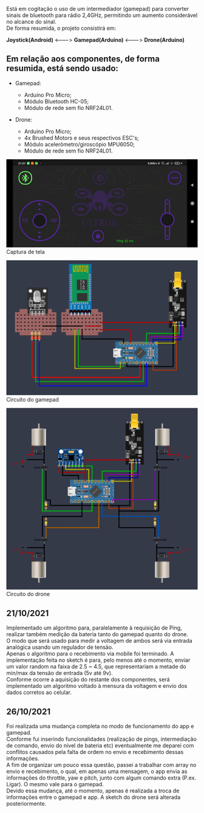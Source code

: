 
Está em cogitação o uso de um intermediador (gamepad) para converter sinais de bluetooth para rádio 2,4GHz, permitindo um aumento considerável no alcance do sinal.<BR>
De forma resumida, o projeto consistirá em: <br>

<b>Joystick(Android)</b> <---> <b>Gamepad(Arduino)</b> <---> <b>Drone(Arduino)</b> 

## Em relação aos componentes, de forma resumida, está sendo usado:

* Gamepad: 
    * Arduino Pro Micro;
    * Módulo Bluetooth HC-05;
    * Módulo de rede sem fio NRF24L01.

* Drone: 
    * Arduino Pro Micro;
    * 4x Brushed Motors e seus respectivos ESC's;
    * Módulo acelerômetro/giroscópio MPU6050;
    * Módulo de rede sem fio NRF24L01.
 
![Screenshot](Screenshot.jpg)
Captura de tela 

![gamepad](circuito_gamepad.png)
Circuito do gamepad

![drone](circuito_drone.png)
Circuito do drone

## 21/10/2021
Implementado um algoritmo para, paralelamente à requisição de Ping, realizar também medição da bateria tanto do gamepad quanto do drone.<br>
O modo que será usado para medir a voltagem de ambos será via entrada analógica usando um regulador de tensão.<br>
Apenas o algoritmo para o recebimento via mobile foi terminado. A implementação feita no sketch é para, pelo menos até o momento, enviar um valor random  na faixa de 2.5 ~ 4.5, que representariam a metade do min/max da tensão de entrada (5v até 9v).<br>
Conforme ocorre a aquisição do restante dos componentes, será implementado um algoritmo voltado à mensura da voltagem e envio dos dados corretos ao celular.

## 26/10/2021
Foi realizada uma mudança completa no modo de funcionamento do app e gamepad.<br>
Conforme fui inserindo funcionalidades (realização de pings, intermediação de comando, envio do nível de bateria etc) eventualmente me deparei com conflitos causados pela falta de ordem no envio e recebimento dessas informações.<br>
A fim de organizar um pouco essa questão, passei a trabalhar com array no envio e recebimento, o qual, em apenas uma mensagem, o app envia as informações do throttle, yaw e pitch, junto com algum comando extra (P.ex. Ligar). O mesmo vale para o gamepad.<br>
Devido essa mudança, até o momento, apenas é realizada a troca de informações entre o gamepad e app. A sketch do drone será alterada posteriormente.